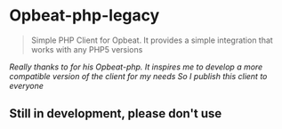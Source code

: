 Opbeat-php-legacy
=================

> Simple PHP Client for Opbeat. It provides a simple integration that works with any PHP5 versions

_Really thanks to []() for his Opbeat-php. It inspires me to develop a more compatible version of the client for my needs_
_So I publish this client to everyone_

## Still in development, please don't use 